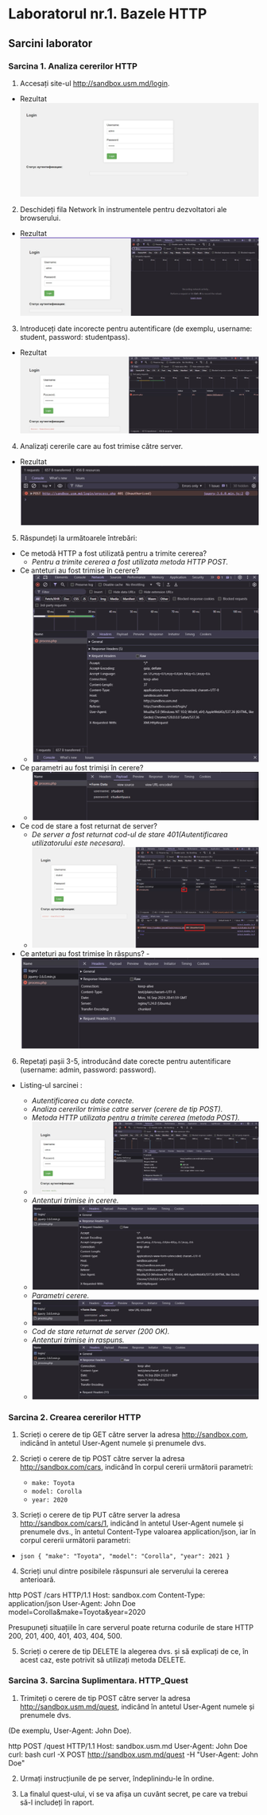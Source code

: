 # Laboratorul nr.1. Bazele HTTP

## Sarcini laborator

### Sarcina 1. Analiza cererilor HTTP

1. Accesați site-ul http://sandbox.usm.md/login.
  - Rezultat
![Accesare site](/imagini/rasp1.jpg)

2. Deschideți fila Network în instrumentele pentru dezvoltatori ale browserului.
  - Rezultat
  ![Fila Network](/imagini/rasp2.jpg)

3. Introduceți date incorecte pentru autentificare (de exemplu, username: student, password: studentpass).
  - Rezultat
  ![Autentificare date incorecte](/imagini/rasp3.jpg)

4. Analizați cererile care au fost trimise către server.
  - Rezultat
  ![Cererea trimisa catre server : POST(Creaza o noua resursa pe server.)](/imagini/rasp4.jpg)

5. Răspundeți la următoarele întrebări:

  - Ce metodă HTTP a fost utilizată pentru a trimite cererea?
    - _Pentru a trimite cererea a fost utilizata metoda HTTP POST._
  - Ce anteturi au fost trimise în cerere?
    - ![Request Headers](/imagini/rasp5.jpg)
  - Ce parametri au fost trimiși în cerere?
    - ![Parametri cerere](/imagini/rasp6.jpg)
  - Ce cod de stare a fost returnat de server?
    - _De server a fost returnat cod-ul de stare 401(Autentificarea utilizatorului este necesara)._
    - ![Cod de stare](/imagini/rasp7.jpg)
  - Ce anteturi au fost trimise în răspuns?
    -![Response Headers](/imagini/rasp8.jpg)

6. Repetați pașii 3-5, introducând date corecte pentru autentificare (username: admin, password: password).

  - Listing-ul sarcinei :

    - _Autentificarea cu date corecte._
    - _Analiza cererilor trimise catre server (cerere de tip POST)._
    - _Metoda HTTP utilizata pentru a trimite cererea (metoda POST)._
    - ![ScreenshotDescriptiv1](/imagini/photo1.jpg)
    - _Antenturi trimise in cerere._
    - ![ScreenshotDescriptiv2](/imagini/photo2.jpg)
    - _Parametri cerere._
    - ![ScreenshotDescriptiv3](/imagini/photo3.jpg)
    - _Cod de stare returnat de server (200 OK)._
    - _Antenturi trimise in raspuns._
    - ![ScreenshotDescriptiv4](/imagini/photo4.jpg)

### Sarcina 2. Crearea cererilor HTTP 

1. Scrieți o cerere de tip GET către server la adresa http://sandbox.com, indicând în antetul User-Agent numele și prenumele dvs.

2. Scrieți o cerere de tip POST către server la adresa http://sandbox.com/cars, indicând în corpul cererii următorii parametri:

   - `make: Toyota`
   - `model: Corolla`
   - `year: 2020`

3. Scrieți o cerere de tip PUT către server la adresa http://sandbox.com/cars/1, indicând în antetul User-Agent numele și prenumele dvs., în antetul Content-Type valoarea application/json, iar în corpul cererii următorii parametri: 
    
  - `json { "make": "Toyota", "model": "Corolla", "year": 2021 }`
   
4.  Scrieți unul dintre posibilele răspunsuri ale serverului la cererea anterioară. 

http POST /cars HTTP/1.1 Host: sandbox.com Content-Type: application/json User-Agent: John Doe model=Corolla&make=Toyota&year=2020 

Presupuneți situațiile în care serverul poate returna codurile de stare HTTP 200, 201, 400, 401, 403, 404, 500.

5. Scrieți o cerere de tip DELETE la alegerea dvs. și să explicați de ce, în acest caz, este potrivit să utilizați metoda DELETE.

### Sarcina 3. Sarcina Suplimentara. HTTP_Quest

1. Trimiteți o cerere de tip POST către server la adresa http://sandbox.usm.md/quest, indicând în antetul User-Agent numele și prenumele dvs. 

(De exemplu, User-Agent: John Doe). 

http POST /quest HTTP/1.1 Host: sandbox.usm.md User-Agent: John Doe curl: bash curl -X POST http://sandbox.usm.md/quest -H "User-Agent: John Doe"

2. Urmați instrucțiunile de pe server, îndeplinindu-le în ordine.

3. La finalul quest-ului, vi se va afișa un cuvânt secret, pe care va trebui să-l includeți în raport.


